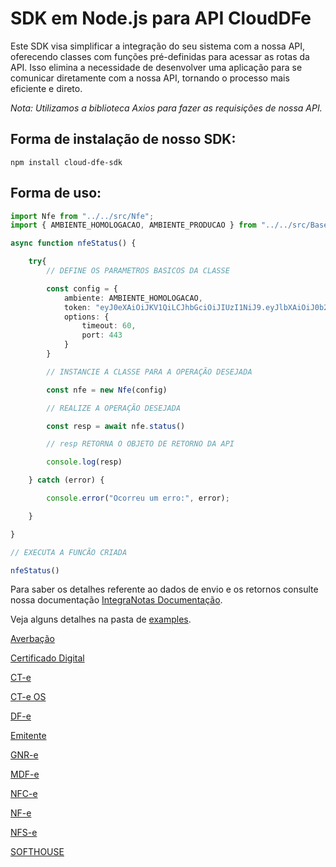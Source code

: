 # SDK em Node.js para API CloudDFe

Este SDK visa simplificar a integração do seu sistema com a nossa API, oferecendo classes com funções pré-definidas para acessar as rotas da API. Isso elimina a necessidade de desenvolver uma aplicação para se comunicar diretamente com a nossa API, tornando o processo mais eficiente e direto.

*Nota: Utilizamos a biblioteca Axios para fazer as requisições de nossa API.*

## Forma de instalação de nosso SDK:

```
npm install cloud-dfe-sdk
```

## Forma de uso:

```ts
import Nfe from "../../src/Nfe";
import { AMBIENTE_HOMOLOGACAO, AMBIENTE_PRODUCAO } from "../../src/Base";

async function nfeStatus() {

    try{
        // DEFINE OS PARAMETROS BASICOS DA CLASSE

        const config = {
            ambiente: AMBIENTE_HOMOLOGACAO,
            token: "eyJ0eXAiOiJKV1QiLCJhbGciOiJIUzI1NiJ9.eyJlbXAiOiJ0b2tlbl9leGVtcGxvIiwidXNyIjoidGsiLCJ0cCI6InRrIn0.Tva_viCMCeG3nkRYmi_RcJ6BtSzui60kdzIsuq5X-sQ",
            options: {
                timeout: 60,
                port: 443
            }
        }

        // INSTANCIE A CLASSE PARA A OPERAÇÃO DESEJADA

        const nfe = new Nfe(config)

        // REALIZE A OPERAÇÃO DESEJADA

        const resp = await nfe.status()

        // resp RETORNA O OBJETO DE RETORNO DA API

        console.log(resp)

    } catch (error) {

        console.error("Ocorreu um erro:", error);

    }

}

// EXECUTA A FUNCÃO CRIADA

nfeStatus()
```

Para saber os detalhes referente ao dados de envio e os retornos consulte nossa documentação [IntegraNotas Documentação](https://integranotas.com.br/doc).

Veja alguns detalhes na pasta de [examples](https://github.com/cloud-dfe/sdk-nodejs/tree/master/examples).

[Averbação](https://github.com/cloud-dfe/sdk-nodejs/tree/master/examples/averbacao)

[Certificado Digital](https://github.com/cloud-dfe/sdk-nodejs/tree/master/examples/certificadolink)

[CT-e](https://github.com/cloud-dfe/sdk-nodejs/tree/master/examples/cte)

[CT-e OS](https://github.com/cloud-dfe/sdk-nodejs/tree/master/examples/cteos)

[DF-e](https://github.com/cloud-dfe/sdk-nodejs/tree/master/examples/dfe)

[Emitente](https://github.com/cloud-dfe/sdk-nodejs/tree/master/examples/emitente)

[GNR-e](https://github.com/cloud-dfe/sdk-nodejs/tree/master/examples/gnre)

[MDF-e](https://github.com/cloud-dfe/sdk-nodejs/tree/master/examples/mdfe)

[NFC-e](https://github.com/cloud-dfe/sdk-nodejs/tree/master/examples/nfce)

[NF-e](https://github.com/cloud-dfe/sdk-nodejs/tree/master/examples/nfe)

[NFS-e](https://github.com/cloud-dfe/sdk-nodejs/tree/master/examples/nfse)

[SOFTHOUSE](https://github.com/cloud-dfe/sdk-nodejs/tree/master/examples/softhouse)